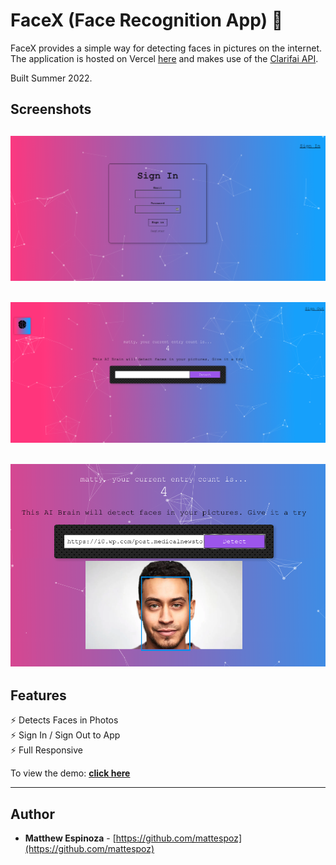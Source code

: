 # FaceX (Face Recognition App) 🤖

FaceX provides a simple way for detecting faces in pictures on the internet. The application is hosted on Vercel [here](https://the-face-recognition-app.vercel.app/) and makes use of the [Clarifai API](https://clarifai.com/).

Built Summer 2022.

## Screenshots
<h2 align="center">
  <img src="https://github.com/MattEspoz/face-recognition-brain/blob/main/public/signin.png" alt="Sign Up" width="600px" />
  <br>
</h2>
<h2 align="center">
  <img src="https://github.com/MattEspoz/face-recognition-brain/blob/main/public/loggedin.png" alt="Logged In" width="600px" />
  <br>
</h2>
<h2 align="center">
  <img src="https://github.com/MattEspoz/face-recognition-brain/blob/main/public/cover.png" alt="Cover Image" width="600px" />
  <br>
</h2>

## Features

⚡️ Detects Faces in Photos \
⚡️ Sign In / Sign Out to App \
⚡️ Full Responsive

To view the demo: **[click here](https://the-face-recognition-app.vercel.app/)**

---
## Author
- **Matthew Espinoza** - [https://github.com/mattespoz](https://github.com/mattespoz)
